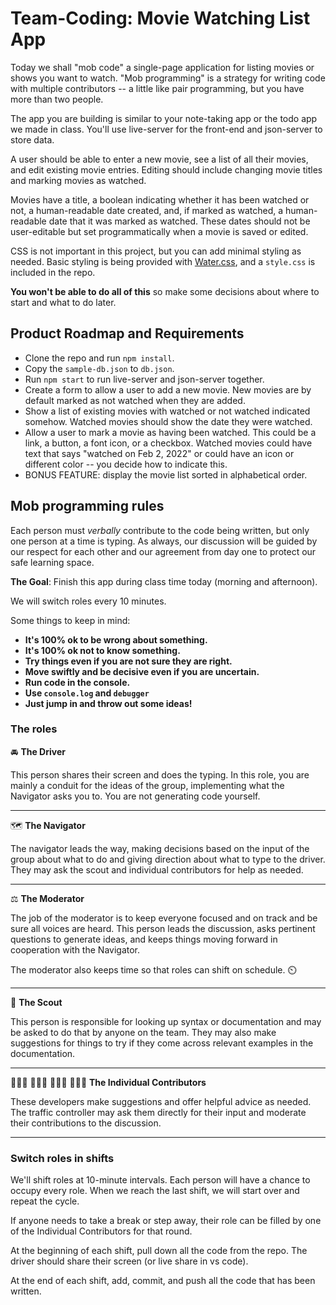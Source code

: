 # Team-Coding: Movie Watching List App

Today we shall "mob code" a single-page application for listing movies or shows you want to watch. "Mob programming" is a strategy for writing code with multiple contributors -- a little like pair programming, but you have more than two people.

The app you are building is similar to your note-taking app or the todo app we made in class. You'll use live-server for the front-end and json-server to store data.

A user should be able to enter a new movie, see a list of all their movies, and edit existing movie entries. Editing should include changing movie titles and marking movies as watched.

Movies have a title, a boolean indicating whether it has been watched or not, a human-readable date created, and, if marked as watched, a human-readable date that it was marked as watched. These dates should not be user-editable but set programmatically when a movie is saved or edited.

CSS is not important in this project, but you can add minimal styling as needed. Basic styling is being provided with [Water.css](https://watercss.kognise.dev/), and a `style.css` is included in the repo.

**You won't be able to do all of this** so make some decisions about where to start and what to do later.

## Product Roadmap and Requirements

- Clone the repo and run `npm install`.
- Copy the `sample-db.json` to `db.json`.
- Run `npm start` to run live-server and json-server together.
- Create a form to allow a user to add a new movie. New movies are by default marked as not watched when they are added.
- Show a list of existing movies with watched or not watched indicated somehow. Watched movies should show the date they were watched.
- Allow a user to mark a movie as having been watched. This could be a link, a button, a font icon, or a checkbox. Watched movies could have text that says "watched on Feb 2, 2022" or could have an icon or different color -- you decide how to indicate this.
- BONUS FEATURE: display the movie list sorted in alphabetical order.

## Mob programming rules

Each person must _verbally_ contribute to the code being written, but only one person at a time is typing. As always, our discussion will be guided by our respect for each other and our agreement from day one to protect our safe learning space.

**The Goal**: Finish this app during class time today (morning and afternoon).

We will switch roles every 10 minutes.

Some things to keep in mind:

- **It's 100% ok to be wrong about something.**
- **It's 100% ok not to know something.**
- **Try things even if you are not sure they are right.**
- **Move swiftly and be decisive even if you are uncertain.**
- **Run code in the console.**
- **Use `console.log` and `debugger`**
- **Just jump in and throw out some ideas!**

### The roles

🚘 **The Driver**

This person shares their screen and does the typing. In this role, you are mainly a conduit for the ideas of the group, implementing what the Navigator asks you to. You are not generating code yourself.

---

🗺️ **The Navigator**

The navigator leads the way, making decisions based on the input of the group about what to do and giving direction about what to type to the driver. They may ask the scout and individual contributors for help as needed.

---

⚖️ **The Moderator**

The job of the moderator is to keep everyone focused and on track and be sure all voices are heard. This person leads the discussion, asks pertinent questions to generate ideas, and keeps things moving forward in cooperation with the Navigator.

The moderator also keeps time so that roles can shift on schedule. ⏲️

---

🔭 **The Scout**

This person is responsible for looking up syntax or documentation and may be asked to do that by anyone on the team. They may also make suggestions for things to try if they come across relevant examples in the documentation.

---


👩🏽‍💻 👨🏻‍💻 👨🏿‍💻 👩🏼‍💻 **The Individual Contributors**

These developers make suggestions and offer helpful advice as needed. The traffic controller may ask them directly for their input and moderate their contributions to the discussion.

---
### Switch roles in shifts

We'll shift roles at 10-minute intervals. Each person will have a chance to occupy every role. When we reach the last shift, we will start over and repeat the cycle.

If anyone needs to take a break or step away, their role can be filled by one of the Individual Contributors for that round.

At the beginning of each shift, pull down all the code from the repo. The driver should share their screen (or live share in vs code).

At the end of each shift, add, commit, and push all the code that has been written.
